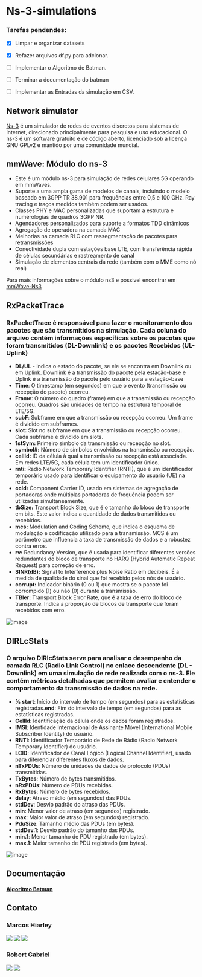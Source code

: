 ﻿# Ns-3-simulations
### Tarefas pendendes:
- [x] Limpar e organizar datasets
- [x]  Refazer arquivos df.py para adcionar.
- [ ]  Implementar o Algoritmo de Batman.
- [ ] Terminar a documentação do batman
- [ ]  Implementar as Entradas da simulação em CSV.


## Network simulator
[Ns-3](https://www.nsnam.org/) é um simulador de redes de eventos discretos para sistemas de Internet, direcionado principalmente para pesquisa e uso educacional. O ns-3 é um software gratuito e de código aberto, licenciado sob a licença GNU GPLv2 e mantido por uma comunidade mundial.

## mmWave: Módulo do ns-3
- Este é um módulo ns-3 para simulação de redes celulares 5G operando em mmWaves.
- Suporte a uma ampla gama de modelos de canais, incluindo o modelo baseado em 3GPP TR 38.901 para frequências entre 0,5 e 100 GHz. Ray tracing e traços medidos também podem ser usados.
- Classes PHY e MAC personalizadas que suportam a estrutura e numerologias de quadros 3GPP NR.
- Agendadores personalizados para suporte a formatos TDD dinâmicos
- Agregação de operadora na camada MAC
- Melhorias na camada RLC com ressegmentação de pacotes para retransmissões
- Conectividade dupla com estações base LTE, com transferência rápida de células secundárias e rastreamento de canal
- Simulação de elementos centrais da rede (também com o MME como nó real)

Para mais informações sobre o módulo ns3 e possivel encontrar em [mmWave-Ns3](https://github.com/nyuwireless-unipd/ns3-mmwave)

## RxPacketTrace
### RxPacketTrace é responsável para fazer o monitoramento dos pacotes que são transmitidos na simulação. Cada coluna do arquivo contém informações específicas sobre os pacotes que foram transmitidos (DL-Downlink) e os pacotes Recebidos (UL-Uplink)

- **DL/UL** - Indica o estado do pacote, se ele se encontra em Downlink ou em Uplink. Downlink é a transmissão do pacote pela estação-base e Uplink é a transmissão do pacote pelo usuário para a estação-base
- **Time**: O timestamp (em segundos) em que o evento (transmissão ou recepção do pacote) ocorreu.
- **Frame**: O número do quadro (frame) em que a transmissão ou recepção ocorreu. Quadros são unidades de tempo na estrutura temporal de LTE/5G.
- **subF**: Subframe em que a transmissão ou recepção ocorreu. Um frame é dividido em subframes.
- **slot:** Slot no subframe em que a transmissão ou recepção ocorreu. Cada subframe é dividido em slots.
- **1stSym:** Primeiro símbolo da transmissão ou recepção no slot.
- **symbol#:** Número de símbolos envolvidos na transmissão ou recepção.
- **cellId:** ID da célula à qual a transmissão ou recepção está associada. Em redes LTE/5G, cada célula tem um identificador único.
- **rnti:** Radio Network Temporary Identifier (RNTI), que é um identificador temporário usado para identificar o equipamento do usuário (UE) na rede.
- **ccId:** Component Carrier ID, usado em sistemas de agregação de portadoras onde múltiplas portadoras de frequência podem ser utilizadas simultaneamente.
- **tbSize:** Transport Block Size, que é o tamanho do bloco de transporte em bits. Este valor indica a quantidade de dados transmitidos ou recebidos.
- **mcs:** Modulation and Coding Scheme, que indica o esquema de modulação e codificação utilizado para a transmissão. MCS é um parâmetro que influencia a taxa de transmissão de dados e a robustez contra erros.
- **rv:** Redundancy Version, que é usada para identificar diferentes versões redundantes do bloco de transporte no HARQ (Hybrid Automatic Repeat Request) para correção de erro.
- **SINR(dB):** Signal to Interference plus Noise Ratio em decibéis. É a medida de qualidade do sinal que foi recebido pelos nós de usuário.
- **corrupt:** Indicador binário (0 ou 1) que mostra se o pacote foi corrompido (1) ou não (0) durante a transmissão.
- **TBler:** Transport Block Error Rate, que é a taxa de erro do bloco de transporte. Indica a proporção de blocos de transporte que foram recebidos com erro.

![image](https://github.com/Hiarleyy/Ns-3-simulations/assets/111695591/2177e459-496d-4d2d-a01d-f03cea067d53)

## DlRLcStats
### O arquivo DlRlcStats serve para analisar o desempenho da camada RLC (Radio Link Control) no enlace descendente (DL - Downlink) em uma simulação de rede realizada com o ns-3. Ele contém métricas detalhadas que permitem avaliar e entender o comportamento da transmissão de dados na rede.

- **% start**: Início do intervalo de tempo (em segundos) para as estatísticas registradas.**end**: Fim do intervalo de tempo (em segundos) para as estatísticas registradas.
- **CellId**: Identificação da célula onde os dados foram registrados.
- **IMSI**: Identidade Internacional de Assinante Móvel (International Mobile Subscriber Identity) do usuário.
- **RNTI**: Identificador Temporário de Rede de Rádio (Radio Network Temporary Identifier) do usuário.
- **LCID**: Identificador de Canal Lógico (Logical Channel Identifier), usado para diferenciar diferentes fluxos de dados.
- **nTxPDUs**: Número de unidades de dados de protocolo (PDUs) transmitidas.
- **TxBytes**: Número de bytes transmitidos.
- **nRxPDUs**: Número de PDUs recebidas.
- **RxBytes**: Número de bytes recebidos.
- **delay**: Atraso médio (em segundos) das PDUs.
- **stdDev**: Desvio padrão do atraso das PDUs.
- **min**: Menor valor de atraso (em segundos) registrado.
- **max**: Maior valor de atraso (em segundos) registrado.
- **PduSize**: Tamanho médio das PDUs (em bytes).
- **stdDev.1**: Desvio padrão do tamanho das PDUs.
- **min.1**: Menor tamanho de PDU registrado (em bytes).
- **max.1**: Maior tamanho de PDU registrado (em bytes).

![image](https://github.com/Hiarleyy/Ns-3-simulations/assets/111695591/cd2436ee-cf0b-4368-8434-176ba3ec8eb5)

## Documentação
#### [Algoritmo Batman](https://github.com/Hiarleyy/Ns-3-simulations/blob/main/Documenta%C3%A7%C3%A3o/bat.md)


## Contato

### Marcos Hiarley
<div>
<a href ="mailto:marcoshiarley.silva@gmail.com"><img src ="https://img.shields.io/badge/Gmail-D14836?style=for-the-badge&logo=gmail&logoColor=white"/></a>
<a href ="https://www.instagram.com/hiarley._/"><img src ="https://img.shields.io/badge/Instagram-E4405F?style=for-the-badge&logo=instagram&logoColor=white"></a>
<a href ="https://www.linkedin.com/in/marcos-hiarley/"><img src ="https://img.shields.io/badge/LinkedIn-0077B5?style=for-the-badge&logo=linkedin&logoColor=white" href="www.linkedin.com/in/marcos-hiarley-1853a7226"/></a>
</div>


### Robert Gabriel
<div>
<a href ="mailto:robertgabriel@disroot.org"><img src ="https://img.shields.io/badge/Gmail-D14836?style=for-the-badge&logo=gmail&logoColor=white"/></a>
<a href ="https://www.instagram.com/robertdsgabriel/"><img src="https://img.shields.io/badge/Instagram-E4405F?style=for-the-badge&logo=instagram&logoColor=white"></a>
</div>
